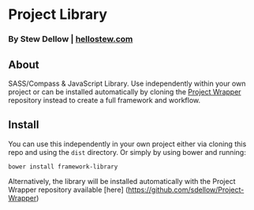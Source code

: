 # Project Library
### By Stew Dellow | [hellostew.com](http://hellostew.com/ "Creative Web Developer")

## About
SASS/Compass & JavaScript Library. Use independently within your own project or can be installed automatically by cloning the [Project Wrapper](https://github.com/sdellow/Project-Wrapper) repository instead to create a full framework and workflow.

## Install
You can use this independently in your own project either via cloning this repo and using the `dist` directory. Or simply by using bower and running:

	bower install framework-library

Alternatively, the library will be installed automatically with the Project Wrapper repository available [here] (https://github.com/sdellow/Project-Wrapper)